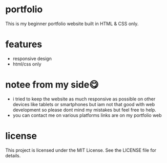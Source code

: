 # portfolio

This is my beginner portfolio website built in HTML & CSS only.

# features
- responsive design
- html/css only

# notee from my side😋
- i tried to keep the website as  much responsive as possible on other devices like tablets or smartphones but iam not that good with web development so please dont mind my mistakes but feel free to help.
- you can contact me on various platforms links are on my portfolio web
# license
This project is licensed under the MIT License. See the LICENSE file for details.
